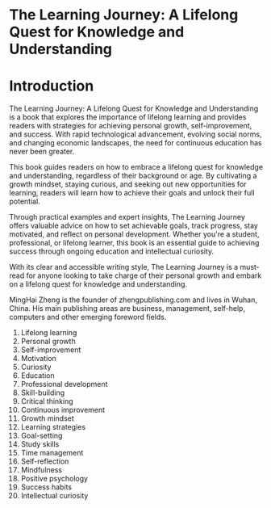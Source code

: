 # The Learning Journey: A Lifelong Quest for Knowledge and Understanding

# Introduction

The Learning Journey: A Lifelong Quest for Knowledge and Understanding is a book that explores the importance of lifelong learning and provides readers with strategies for achieving personal growth, self-improvement, and success. With rapid technological advancement, evolving social norms, and changing economic landscapes, the need for continuous education has never been greater.

This book guides readers on how to embrace a lifelong quest for knowledge and understanding, regardless of their background or age. By cultivating a growth mindset, staying curious, and seeking out new opportunities for learning, readers will learn how to achieve their goals and unlock their full potential.

Through practical examples and expert insights, The Learning Journey offers valuable advice on how to set achievable goals, track progress, stay motivated, and reflect on personal development. Whether you're a student, professional, or lifelong learner, this book is an essential guide to achieving success through ongoing education and intellectual curiosity.

With its clear and accessible writing style, The Learning Journey is a must-read for anyone looking to take charge of their personal growth and embark on a lifelong quest for knowledge and understanding.




MingHai Zheng is the founder of zhengpublishing.com and lives in Wuhan, China. His main publishing areas are business, management, self-help, computers and other emerging foreword fields.



1. Lifelong learning
2. Personal growth
3. Self-improvement
4. Motivation
5. Curiosity
6. Education
7. Professional development
8. Skill-building
9. Critical thinking
10. Continuous improvement
11. Growth mindset
12. Learning strategies
13. Goal-setting
14. Study skills
15. Time management
16. Self-reflection
17. Mindfulness
18. Positive psychology
19. Success habits
20. Intellectual curiosity

